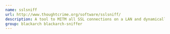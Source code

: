 ```yaml
---
name: sslsniff
url: http://www.thoughtcrime.org/software/sslsniff/
description: A tool to MITM all SSL connections on a LAN and dynamically generate certs for the domains that are being accessed on the fly URL : http://www.
group: blackarch blackarch-sniffer
---
```

